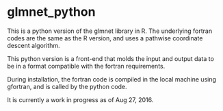 # glmnet_python

This is a python version of the glmnet library in R. The underlying fortran codes are the same as the R version, and uses a pathwise coordinate descent algorithm. 

This python version is a front-end that molds the input and output data to be in a format compatible with the fortran requirements.

During installation, the fortran code is compiled in the local machine using gfortran, and is called by the python code. 

It is currently a work in progress as of Aug 27, 2016.
